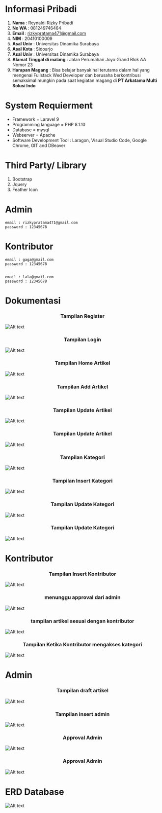 # Informasi Pribadi

1. **Nama** : Reynaldi Rizky Pribadi
2. **No WA** : 081249746464
3. **Email** : rizkypratama471@gmail.com
4. **NIM** : 20410100009
5. **Asal Univ** : Universitas Dinamika Surabaya
6. **Asal Kota** : Sidoarjo
7. **Asal Univ** : Universitas Dinamika Surabaya
8. **Alamat Tinggal di malang** : Jalan Perumahan Joyo Grand Blok AA Nomor 23
9. **Harapan Magang** : Bisa belajar banyak hal terutama dalam hal yang mengenai Fullstack Wed Developer dan berusaha berkontribusi semaksimal mungkin pada saat kegiatan magang di **PT Arkatama Multi Solusi Indo**

# System Requierment

-   Framework = Laravel 9
-   Programming language = PHP 8.1.10
-   Database = mysql
-   Webserver = Apache
-   Software Development Tool : Laragon, Visual Studio Code, Google Chrome, GIT and DBeaver

# Third Party/ Library

1. Bootstrap
2. Jquery
3. Feather Icon

# Admin

```
email : rizkypratama471@gmail.com
password : 12345678
```

# Kontributor

```
email : gaga@gmail.com
password : 12345678


email : lala@gmail.com
password : 12345678
```

# Dokumentasi

### <p style="text-align: center;">Tampilan Register</p>

![Alt text](documentation/tampilan%20register.png)

### <p style="text-align: center;">Tampilan Login</p>

![Alt text](documentation/tampilan%20login.png)

### <p style="text-align: center;">Tampilan Home Artikel</p>

![Alt text](documentation/Home%20Artikel.png)

### <p style="text-align: center;">Tampilan Add Artikel</p>

![Alt text](documentation/tampilan%20insert%20artikel.png)

### <p style="text-align: center;">Tampilan Update Artikel</p>

![Alt text](documentation/Update%20Artikel.png)

### <p style="text-align: center;">Tampilan Update Artikel</p>

![Alt text](documentation/delete%20artikel.png)

### <p style="text-align: center;">Tampilan Kategori</p>

![Alt text](documentation/kategori.png)

### <p style="text-align: center;">Tampilan Insert Kategori</p>

![Alt text](documentation/add%20kategori.png)

### <p style="text-align: center;">Tampilan Update Kategori</p>

![Alt text](documentation/update%20kategori.png)

### <p style="text-align: center;">Tampilan Update Kategori</p>

![Alt text](documentation/delete%20kategori.png)

# Kontributor

### <p style="text-align: center;">Tampilan Insert Kontributor</p>

![Alt text](documentation/insert_kontributor.png)

### <p style="text-align: center;">menunggu approval dari admin</p>

![Alt text](documentation/draft_kontributor.png)

### <p style="text-align: center;">tampilan artikel sesuai dengan kontributor</p>

![Alt text](documentation/tampilan_insert_sesuai_user.png)

### <p style="text-align: center;">Tampilan Ketika Kontributor mengakses kategori</p>

![Alt text](documentation/kontributor_tidak_bisa_akses_kategori.png)

# Admin

### <p style="text-align: center;">Tampilan draft artikel</p>

![Alt text](documentation/tampilan_draft_admin.png)

### <p style="text-align: center;">Tampilan insert admin</p>

![Alt text](documentation/admin_insert.png)

### <p style="text-align: center;">Approval Admin</p>

![Alt text](documentation/approval_admin.png)

### <p style="text-align: center;">Approval Admin</p>

![Alt text](documentation/setelah_approval.png)

# ERD Database

![Alt text](documentation/ERD.png)

